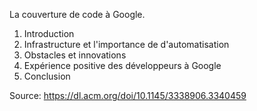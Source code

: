 La couverture de code à Google.
1. Introduction
2. Infrastructure et l'importance de d'automatisation
3. Obstacles et innovations
4. Expérience positive des développeurs à Google
5. Conclusion

Source: https://dl.acm.org/doi/10.1145/3338906.3340459
